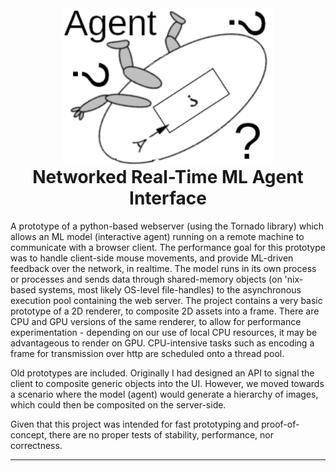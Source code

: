 <div id="img0" align="center" >
    <img src="doc/images/agent.png" height="250">
</div>

<h1 align="center" style="margin-top: 0px;">Networked Real-Time ML Agent Interface</h1>


A prototype of a python-based webserver (using the Tornado library) which allows an ML model (interactive agent) running on a remote machine to communicate with a browser client. The performance goal for this prototype was to handle client-side mouse movements, and provide ML-driven feedback over the network, in realtime. The model runs in its own process or processes and sends data through shared-memory objects (on 'nix-based systems, most likely OS-level file-handles) to the asynchronous execution pool containing the web server. The project contains a very basic prototype of a 2D renderer, to composite 2D assets into a frame. There are CPU and GPU versions of the same renderer, to allow for performance experimentation - depending on our use of local CPU resources, it may be advantageous to render on GPU. CPU-intensive tasks such as encoding a frame for transmission over http are scheduled onto a thread pool.

Old prototypes are included. Originally I had designed an API to signal the client to composite generic objects into the  UI. However, we moved towards a scenario where the model (agent) would generate a hierarchy of images, which could then be composited on the server-side.

Given that this project was intended for fast prototyping and proof-of-concept, there are no proper tests of stability, performance, nor correctness.

---